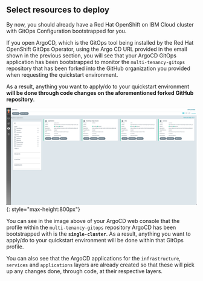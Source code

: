 ## Select resources to deploy

By now, you should already have a Red Hat OpenShift on IBM Cloud cluster with GitOps Configuration bootstrapped for you.

If you open ArgoCD, which is the GitOps tool being installed by the Red Hat OpenShift GitOps Operator, using the Argo CD URL provided in the email shown in the previous section, you will see that your ArgoCD GitOps application has been bootstrapped to monitor the `multi-tenancy-gitops` repository that has been forked into the GitHub organization you provided when requesting the quickstart environment.

As a result, anything you want to apply/do to your quickstart environment **will be done through code changes on the aforementioned forked GitHub repository**.

![ArgoCD](images/argo.png){: style="max-height:800px"}

You can see in the image above of your ArgoCD web console that the profile within the `multi-tenancy-gitops` repository ArgoCD has been bootstrapped with is the **`single-cluster`**. As a result, anything you want to apply/do to your quickstart environment will be done within that GitOps profile.

You can also see that the ArgoCD applications for the `infrastructure`, `services` and `applications` layers are already created so that these will pick up any changes done, through code, at their respective layers.